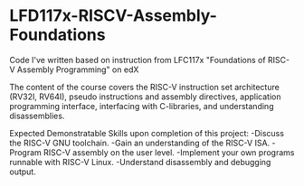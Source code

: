 # LFD117x-RISCV-Assembly-Foundations
Code I've written based on instruction from LFC117x "Foundations of RISC-V Assembly Programming" on edX

The content of the course covers the RISC-V instruction set architecture (RV32I, RV64I), pseudo instructions and assembly directives, application programming interface, interfacing with C-libraries, and understanding disassemblies.

Expected Demonstratable Skills upon completion of this project:
-Discuss the RISC-V GNU toolchain.
-Gain an understanding of the RISC-V ISA.
-Program RISC-V assembly on the user level.
-Implement your own programs runnable with RISC-V Linux.
-Understand disassembly and debugging output.

